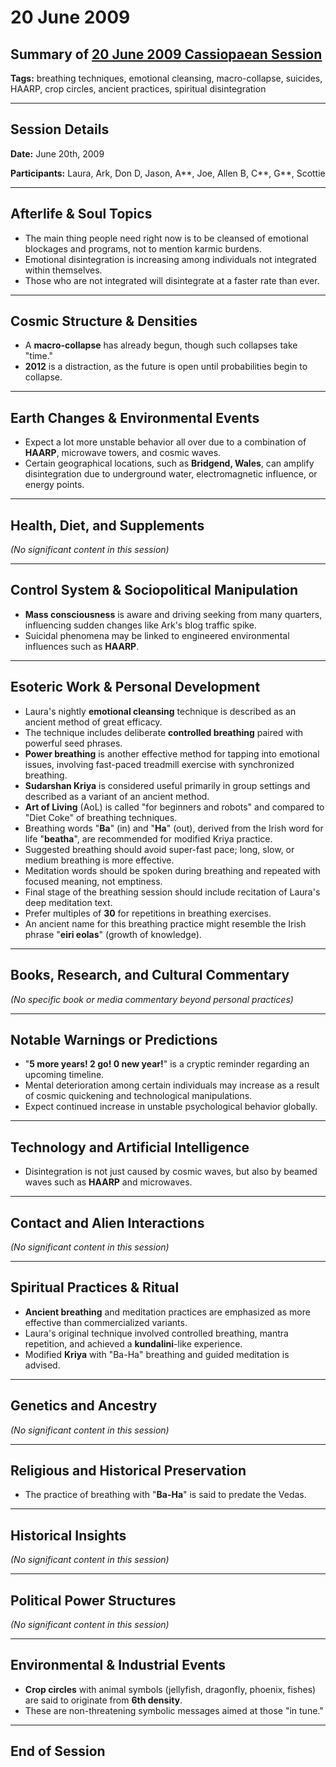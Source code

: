 # 20 June 2009

## Summary of [20 June 2009 Cassiopaean Session](https://cassiopaea.org/forum/threads/session-20-june-2009.12737/)

**Tags:** breathing techniques, emotional cleansing, macro-collapse, suicides, HAARP, crop circles, ancient practices, spiritual disintegration

---

## Session Details

**Date:** June 20th, 2009

**Participants:** Laura, Ark, Don D, Jason, A**, Joe, Allen B, C**, G**, Scottie

---

## Afterlife & Soul Topics

- The main thing people need right now is to be cleansed of emotional blockages and programs, not to mention karmic burdens.
- Emotional disintegration is increasing among individuals not integrated within themselves.
- Those who are not integrated will disintegrate at a faster rate than ever.

---

## Cosmic Structure & Densities

- A **macro-collapse** has already begun, though such collapses take "time."
- **2012** is a distraction, as the future is open until probabilities begin to collapse.

---

## Earth Changes & Environmental Events

- Expect a lot more unstable behavior all over due to a combination of **HAARP**, microwave towers, and cosmic waves.
- Certain geographical locations, such as **Bridgend, Wales**, can amplify disintegration due to underground water, electromagnetic influence, or energy points.

---

## Health, Diet, and Supplements

*(No significant content in this session)*

---

## Control System & Sociopolitical Manipulation

- **Mass consciousness** is aware and driving seeking from many quarters, influencing sudden changes like Ark's blog traffic spike.
- Suicidal phenomena may be linked to engineered environmental influences such as **HAARP**.

---

## Esoteric Work & Personal Development

- Laura's nightly **emotional cleansing** technique is described as an ancient method of great efficacy.
- The technique includes deliberate **controlled breathing** paired with powerful seed phrases.
- **Power breathing** is another effective method for tapping into emotional issues, involving fast-paced treadmill exercise with synchronized breathing.
- **Sudarshan Kriya** is considered useful primarily in group settings and described as a variant of an ancient method.
- **Art of Living** (AoL) is called "for beginners and robots" and compared to "Diet Coke" of breathing techniques.
- Breathing words "**Ba**" (in) and "**Ha**" (out), derived from the Irish word for life "**beatha**", are recommended for modified Kriya practice.
- Suggested breathing should avoid super-fast pace; long, slow, or medium breathing is more effective.
- Meditation words should be spoken during breathing and repeated with focused meaning, not emptiness.
- Final stage of the breathing session should include recitation of Laura's deep meditation text.
- Prefer multiples of **30** for repetitions in breathing exercises.
- An ancient name for this breathing practice might resemble the Irish phrase "**eiri eolas**" (growth of knowledge).

---

## Books, Research, and Cultural Commentary

*(No specific book or media commentary beyond personal practices)*

---

## Notable Warnings or Predictions

- "**5 more years! 2 go! 0 new year!**" is a cryptic reminder regarding an upcoming timeline.
- Mental deterioration among certain individuals may increase as a result of cosmic quickening and technological manipulations.
- Expect continued increase in unstable psychological behavior globally.

---

## Technology and Artificial Intelligence

- Disintegration is not just caused by cosmic waves, but also by beamed waves such as **HAARP** and microwaves.

---

## Contact and Alien Interactions

*(No significant content in this session)*

---

## Spiritual Practices & Ritual

- **Ancient breathing** and meditation practices are emphasized as more effective than commercialized variants.
- Laura's original technique involved controlled breathing, mantra repetition, and achieved a **kundalini**-like experience.
- Modified **Kriya** with "Ba-Ha" breathing and guided meditation is advised.

---

## Genetics and Ancestry

*(No significant content in this session)*

---

## Religious and Historical Preservation

- The practice of breathing with "**Ba-Ha**" is said to predate the Vedas.

---

## Historical Insights

*(No significant content in this session)*

---

## Political Power Structures

*(No significant content in this session)*

---

## Environmental & Industrial Events

- **Crop circles** with animal symbols (jellyfish, dragonfly, phoenix, fishes) are said to originate from **6th density**.
- These are non-threatening symbolic messages aimed at those "in tune."

---

## End of Session